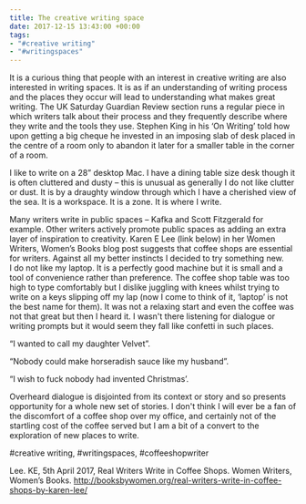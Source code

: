 ```yaml
---
title: The creative writing space
date: 2017-12-15 13:43:00 +00:00
tags:
- "#creative writing"
- "#writingspaces"
---
```


It is a curious thing that people with an interest in creative writing are also interested in writing spaces.  It is as if an understanding of writing process and the places they occur will lead to understanding what makes great writing. The UK Saturday Guardian Review section runs a regular piece in which writers talk about their process and they frequently describe where they write and the tools they use.  Stephen King in his ‘On Writing’ told how upon getting a big cheque he invested in an imposing slab of desk placed in the centre of a room only to abandon it later for a smaller table in the corner of a room.

I like to write on a 28” desktop Mac.  I have a dining table size desk though it is often cluttered and dusty – this is unusual as generally I do not like clutter or dust. It is by a draughty window through which I have a cherished view of the sea.  It is a workspace. It is a zone.  It is where I write.

Many writers write in public spaces – Kafka and Scott Fitzgerald for example.  Other writers actively promote public spaces as adding an extra layer of inspiration to creativity. Karen E Lee (link below) in her Women Writers, Women’s Books blog post suggests that coffee shops are essential for writers. Against all my better instincts I decided to try something new.\
I do not like my laptop.  It is a perfectly good machine but it is small and a tool of convenience rather than preference.  The coffee shop table was too high to type comfortably but I dislike juggling with knees whilst trying to write on a keys slipping off my lap (now I come to think of it, ‘laptop’ is not the best name for them). It was not a relaxing start and even the coffee was not that great but then I heard it.  I wasn't there listening for dialogue or writing prompts but it would seem they fall like confetti in such places.

“I wanted to call my daughter Velvet”.


“Nobody could make horseradish sauce like my husband”.


“I wish to fuck nobody had invented Christmas’.

Overheard dialogue is disjointed from its context or story and so presents opportunity for a whole new set of stories.  I don't think I will ever be a fan of the discomfort of a coffee shop over my office, and certainly not of the startling cost of the coffee served but I am a bit of a convert to the exploration of new places to write.

\#creative writing,  #writingspaces,  #coffeeshopwriter

Lee. KE, 5th April 2017, Real Writers Write in Coffee Shops.  Women Writers, Women’s Books. [http://booksbywomen.org/real-writers-write-in-coffee-shops-by-karen-lee/
](booksbywomen.org/real-writers-write-in-coffee-shops-by-karen-lee/)